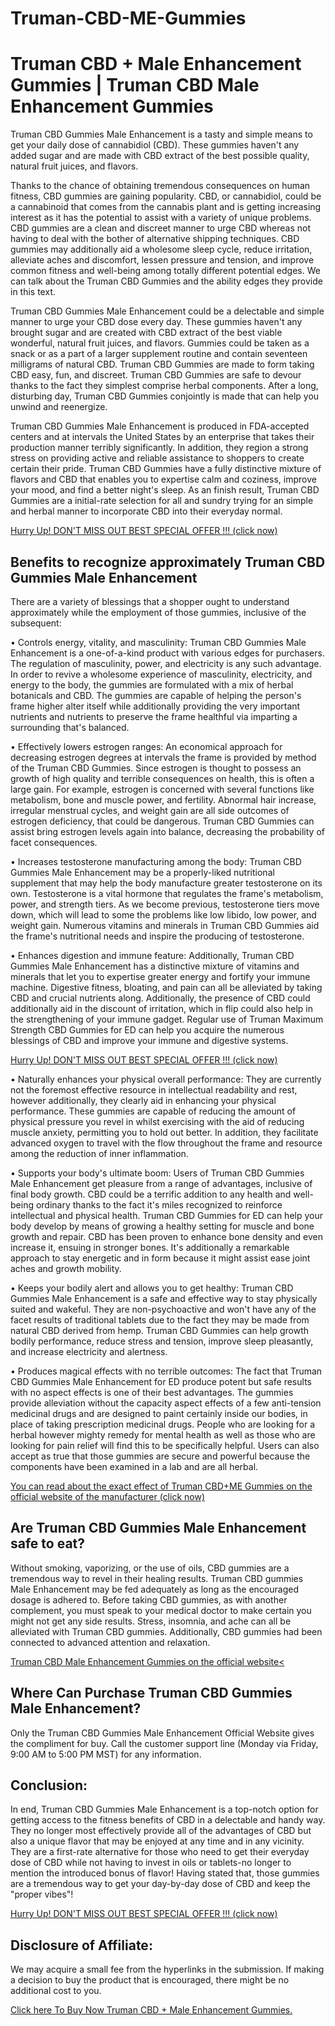 # Truman-CBD-ME-Gummies



<h1>Truman CBD + Male Enhancement Gummies | Truman CBD Male Enhancement Gummies </h1>
<p>

<p> Truman CBD Gummies Male Enhancement is a tasty and simple means to get your daily dose of cannabidiol (CBD). These gummies haven't any added sugar and are made with CBD extract of the best possible quality, natural fruit juices, and flavors. </p>

<p> Thanks to the chance of obtaining tremendous consequences on human fitness, CBD gummies are gaining popularity. CBD, or cannabidiol, could be a cannabinoid that comes from the cannabis plant and is getting increasing interest as it has the potential to assist with a variety of unique problems. CBD gummies are a clean and discreet manner to urge CBD whereas not having to deal with the bother of alternative shipping techniques. CBD gummies may additionally aid a wholesome sleep cycle, reduce irritation, alleviate aches and discomfort, lessen pressure and tension, and improve common fitness and well-being among totally different potential edges. We can talk about the Truman CBD Gummies and the ability edges they provide in this text.

Truman CBD Gummies Male Enhancement  could be a delectable and simple manner to urge your CBD dose every day. These gummies haven't any brought sugar and are created with CBD extract of the best viable wonderful, natural fruit juices, and flavors. Gummies could be taken as a snack or as a part of a larger supplement routine and contain seventeen milligrams of natural CBD. Truman CBD Gummies are made to form taking CBD easy, fun, and discreet. Truman CBD Gummies are safe to devour thanks to the fact they simplest comprise herbal components. After a long, disturbing day, Truman CBD Gummies conjointly is made that can help you unwind and reenergize.

Truman CBD Gummies Male Enhancement is produced in FDA-accepted centers and at intervals the United States by an enterprise that takes their production manner terribly significantly. In addition, they region a strong stress on providing active and reliable assistance to shoppers to create certain their pride. Truman CBD Gummies have a fully distinctive mixture of flavors and CBD that enables you to expertise calm and coziness, improve your mood, and find a better night's sleep. As an finish result, Truman CBD Gummies are a initial-rate selection for all and sundry trying for an simple and herbal manner to incorporate CBD into their everyday normal. </p>

<a href="https://www.supplementfare.com/fasu">Hurry Up! DON'T MISS OUT BEST SPECIAL OFFER !!!  (click now)</a>


<H2>Benefits to recognize approximately Truman CBD Gummies Male Enhancement</H2>

<p>There are a variety of blessings that a shopper ought to understand approximately while the employment of those gummies, inclusive of the subsequent:

• Controls energy, vitality, and masculinity: Truman CBD Gummies Male Enhancement  is a one-of-a-kind product with various edges for purchasers. The regulation of masculinity, power, and electricity is any such advantage. In order to revive a wholesome experience of masculinity, electricity, and energy to the body, the gummies are formulated with a mix of herbal botanicals and CBD. The gummies are capable of helping the person's frame higher alter itself while additionally providing the very important nutrients and nutrients to preserve the frame healthful via imparting a surrounding that's balanced.

• Effectively lowers estrogen ranges: An economical approach for decreasing estrogen degrees at intervals the frame is provided by method of the Truman CBD Gummies. Since estrogen is thought to possess an growth of high quality and terrible consequences on health, this is often a large gain. For example, estrogen is concerned with several functions like metabolism, bone and muscle power, and fertility. Abnormal hair increase, irregular menstrual cycles, and weight gain are all side outcomes of estrogen deficiency, that could be dangerous. Truman CBD Gummies can assist bring estrogen levels again into balance, decreasing the probability of facet consequences.

• Increases testosterone manufacturing among the body: Truman CBD Gummies Male Enhancement  may be a properly-liked nutritional supplement that may help the body manufacture greater testosterone on its own. Testosterone is a vital hormone that regulates the frame's metabolism, power, and strength tiers. As we become previous, testosterone tiers move down, which will lead to some the problems like low libido, low power, and weight gain. Numerous vitamins and minerals in Truman CBD Gummies aid the frame's nutritional needs and inspire the producing of testosterone.

• Enhances digestion and immune feature: Additionally, Truman CBD Gummies Male Enhancement  has a distinctive mixture of vitamins and minerals that let you to expertise greater energy and fortify your immune machine. Digestive fitness, bloating, and pain can all be alleviated by taking CBD and crucial nutrients along. Additionally, the presence of CBD could additionally aid in the discount of irritation, which in flip could also help in the strengthening of your immune gadget. Regular use of Truman Maximum Strength CBD Gummies for ED can help you acquire the numerous blessings of CBD and improve your immune and digestive systems.

<a href="https://www.supplementfare.com/fasu">Hurry Up! DON'T MISS OUT BEST SPECIAL OFFER !!!  (click now)</a>

• Naturally enhances your physical overall performance: They are currently not the foremost effective resource in intellectual readability and rest, however additionally, they clearly aid in enhancing your physical performance. These gummies are capable of reducing the amount of physical pressure you revel in whilst exercising with the aid of reducing muscle anxiety, permitting you to hold out better. In addition, they facilitate advanced oxygen to travel with the flow throughout the frame and resource among the reduction of inner inflammation.

• Supports your body's ultimate boom: Users of Truman CBD Gummies Male Enhancement  get pleasure from a range of advantages, inclusive of final body growth. CBD could be a terrific addition to any health and well-being ordinary thanks to the fact it's miles recognized to reinforce intellectual and physical health. Truman CBD Gummies for ED can help your body develop by means of growing a healthy setting for muscle and bone growth and repair. CBD has been proven to enhance bone density and even increase it, ensuing in stronger bones. It's additionally a remarkable approach to stay energetic and in form because it might assist ease joint aches and growth mobility.

• Keeps your bodily alert and allows you to get healthy: Truman CBD Gummies Male Enhancement  is a safe and effective way to stay physically suited and wakeful. They are non-psychoactive and won't have any of the facet results of traditional tablets due to the fact they may be made from natural CBD derived from hemp. Truman CBD Gummies can help growth bodily performance, reduce stress and tension, improve sleep pleasantly, and increase electricity and alertness.

• Produces magical effects with no terrible outcomes: The fact that Truman CBD Gummies Male Enhancement  for ED produce potent but safe results with no aspect effects is one of their best advantages. The gummies provide alleviation without the capacity aspect effects of a few anti-tension medicinal drugs and are designed to paint certainly inside our bodies, in place of taking prescription medicinal drugs. People who are looking for a herbal however mighty remedy for mental health as well as those who are looking for pain relief will find this to be specifically helpful. Users can also accept as true that those gummies are secure and powerful because the components have been examined in a lab and are all herbal.

<a href="https://www.supplementfare.com/fasu">You can read about the exact effect of Truman CBD+ME Gummies on the official website of the manufacturer (click now)</a>
 </p>

<H2>Are Truman CBD Gummies Male Enhancement safe to eat?</H2>

<p>Without smoking, vaporizing, or the use of oils, CBD gummies are a tremendous way to revel in their healing results. Truman CBD gummies Male Enhancement  may be fed adequately as long as the encouraged dosage is adhered to. Before taking CBD gummies, as with another complement, you must speak to your medical doctor to make certain you might not get any side results. Stress, insomnia, and ache can all be alleviated with Truman CBD gummies. Additionally, CBD gummies had been connected to advanced attention and relaxation.</p>

<a href="https://www.supplementfare.com/fasu">Truman CBD Male Enhancement Gummies on the official website<</a>

<h2>Where Can Purchase Truman CBD Gummies Male Enhancement?</h2>

<p>Only the Truman CBD Gummies Male Enhancement  Official Website gives the compliment for buy. Call the customer support line (Monday via Friday, 9:00 AM to 5:00 PM MST) for any information. </p>

<H2>Conclusion:</H2>

<p>In end, Truman CBD Gummies Male Enhancement  is a top-notch option for getting access to the fitness benefits of CBD in a delectable and handy way. They no longer most effectively provide all of the advantages of CBD but also a unique flavor that may be enjoyed at any time and in any vicinity. They are a first-rate alternative for those who need to get their everyday dose of CBD while not having to invest in oils or tablets-no longer to mention the introduced bonus of flavor! Having stated that, those gummies are a tremendous way to get your day-by-day dose of CBD and keep the "proper vibes"!

<a href="https://www.supplementfare.com/fasu">Hurry Up! DON'T MISS OUT BEST SPECIAL OFFER !!!  (click now)</a> </p>

<H2>Disclosure of Affiliate:</H2>

<p>We may acquire a small fee from the hyperlinks in the submission. If making a decision to buy the product that is encouraged, there might be no additional cost to you.</p>

<a href="https://www.supplementfare.com/fasu">Click here To Buy Now Truman CBD + Male Enhancement Gummies.</a>
</p>

</p>

